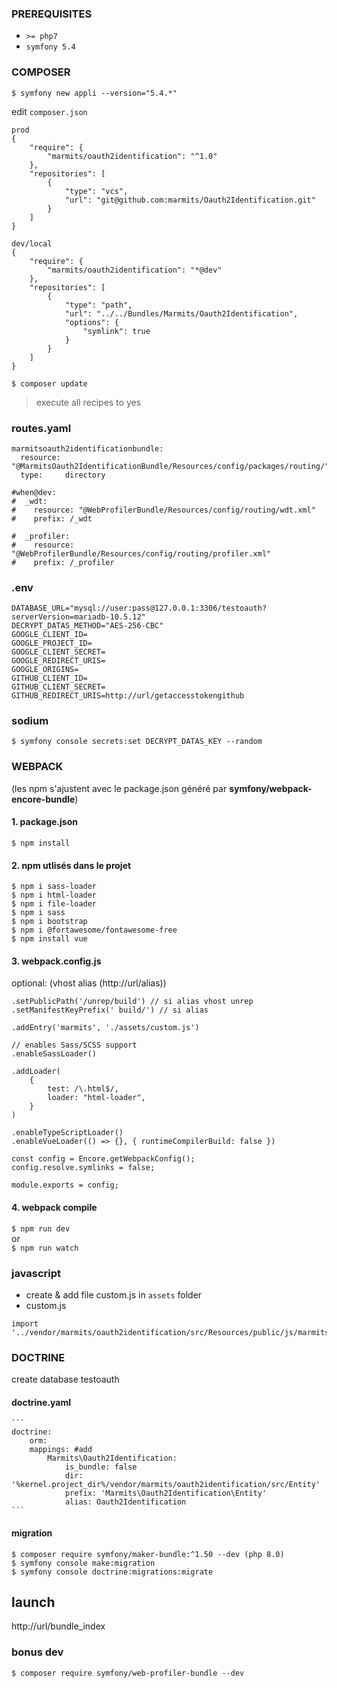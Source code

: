 ### PREREQUISITES
- `>= php7`
- `symfony 5.4`

### COMPOSER
`$ symfony new appli --version="5.4.*"`

edit `composer.json`
```
prod
{
    "require": {
        "marmits/oauth2identification": "^1.0"
    },  
    "repositories": [
        {
            "type": "vcs",
            "url": "git@github.com:marmits/Oauth2Identification.git"
        }
    ]
}

dev/local
{
    "require": {
        "marmits/oauth2identification": "*@dev"
    },  
    "repositories": [
        {
            "type": "path",
            "url": "../../Bundles/Marmits/Oauth2Identification",
            "options": {
                "symlink": true
            }
        }
    ]
}
```
`$ composer update`

> execute all recipes to yes



### routes.yaml
```
marmitsoauth2identificationbundle:
  resource: "@MarmitsOauth2IdentificationBundle/Resources/config/packages/routing/"
  type:     directory

#when@dev:
#  _wdt:
#    resource: "@WebProfilerBundle/Resources/config/routing/wdt.xml"
#    prefix: /_wdt

#  _profiler:
#    resource: "@WebProfilerBundle/Resources/config/routing/profiler.xml"
#    prefix: /_profiler

```


### .env
```
DATABASE_URL="mysql://user:pass@127.0.0.1:3306/testoauth?serverVersion=mariadb-10.5.12"
DECRYPT_DATAS_METHOD="AES-256-CBC"
GOOGLE_CLIENT_ID=
GOOGLE_PROJECT_ID=
GOOGLE_CLIENT_SECRET=
GOOGLE_REDIRECT_URIS=
GOOGLE_ORIGINS=
GITHUB_CLIENT_ID=
GITHUB_CLIENT_SECRET=
GITHUB_REDIRECT_URIS=http://url/getaccesstokengithub
```

### sodium
`$ symfony console secrets:set DECRYPT_DATAS_KEY --random`


### WEBPACK 
(les npm s'ajustent avec le package.json généré par **symfony/webpack-encore-bundle**)
#### 1. package.json
`$ npm install`

#### 2. npm utlisés dans le projet
```
$ npm i sass-loader
$ npm i html-loader
$ npm i file-loader
$ npm i sass
$ npm i bootstrap
$ npm i @fortawesome/fontawesome-free
$ npm install vue
```

#### 3. webpack.config.js
optional: (vhost alias (http://url/alias))
```
.setPublicPath('/unrep/build') // si alias vhost unrep
.setManifestKeyPrefix(' build/') // si alias
```

```
.addEntry('marmits', './assets/custom.js')

// enables Sass/SCSS support
.enableSassLoader()

.addLoader(
    {
        test: /\.html$/,
        loader: "html-loader",
    }
)

.enableTypeScriptLoader()
.enableVueLoader(() => {}, { runtimeCompilerBuild: false })

const config = Encore.getWebpackConfig();
config.resolve.symlinks = false;

module.exports = config;
```
#### 4. webpack compile
`$ npm run dev`  
or  
`$ npm run watch`


### javascript
- create & add file custom.js in `assets` folder
- custom.js
```
import '../vendor/marmits/oauth2identification/src/Resources/public/js/marmitsgoogle';
```
   


### DOCTRINE
create database testoauth
#### doctrine.yaml
    ```
    doctrine:
        orm:
        mappings: #add
            Marmits\Oauth2Identification:
                is_bundle: false
                dir: '%kernel.project_dir%/vendor/marmits/oauth2identification/src/Entity'
                prefix: 'Marmits\Oauth2Identification\Entity'
                alias: Oauth2Identification
    ```
####  migration   
```
$ composer require symfony/maker-bundle:^1.50 --dev (php 8.0)
$ symfony console make:migration
$ symfony console doctrine:migrations:migrate
```

## launch
http://url/bundle_index

### bonus dev
`$ composer require symfony/web-profiler-bundle --dev`
